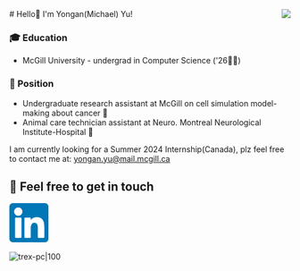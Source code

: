 <img align="right" src="https://visitor-badge.laobi.icu/badge?page_id=Michaelyya"/>
# Hello👋 I'm Yongan(Michael) Yu!

### 🎓 Education 
- McGill University - undergrad in Computer Science ('26🧑‍🎓)

### 💼 Position
- Undergraduate research assistant at McGill on cell simulation model-making about cancer 🦠
- Animal care technician assistant at Neuro. Montreal Neurological Institute-Hospital 🐒

I am currently looking for a Summer 2024 Internship(Canada), plz feel free to contact me at: yongan.yu@mail.mcgill.ca

## 🤝 Feel free to get in touch

<a href="https://www.linkedin.com/in/yongan-yu-0327an/" target="_blank">
<img src="https://github.com/Michaelyya/public-images/blob/main/174857.png" alt="LinkedIn logo" | width= "70"/>
</a>

![trex-pc|100](https://user-images.githubusercontent.com/120589837/231785526-da03c915-f6b3-4ae5-89d6-c45f5915d514.gif)
